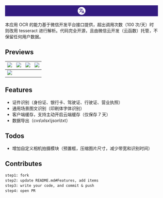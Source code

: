 ![](./docs/logo-banner.png)

本应用 OCR 的能力基于微信开发平台接口提供，超出调用次数（100 次/天）时则改用 tesseract 进行解析。代码完全开源，且由微信云开发（云函数）托管，不保留任何用户数据。

## Previews

|  ![](./docs/pages-scene.png)  | ![](./docs/pages-common.png) | ![](./docs/pages-archive.png) | ![](./docs/pages-archive.png) |
| :---------------------------: | :--------------------------: | :---------------------------: | :---------------------------: |
| ![](./docs/pages-archive.png) |                              |                               |                               |

## Features

- 证件识别（身份证、银行卡、驾驶证、行驶证、营业执照）
- 通用场景图文识别（印刷体字体识别）
- 客户端缓存，支持主动开启云端缓存（仅保存 7 天）
- 数据导出（cvs\xlsx\json\txt）

## Todos

- 增加自定义相机拍摄模块（预置框，压缩图片尺寸，减少带宽和识别时间）

## Contributes

```txt
step1: fork
step2: update README.md#Features, add items
step3: write your code, and commit & push
step4: open PR
```
